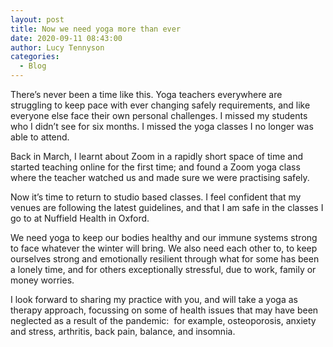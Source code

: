 ```yaml
---
layout: post
title: Now we need yoga more than ever
date: 2020-09-11 08:43:00
author: Lucy Tennyson
categories:
  - Blog
---
```


There’s never been a time like this. Yoga teachers everywhere are struggling to keep pace with ever changing safely requirements, and like everyone else face their own personal challenges. I missed my students who I didn’t see for six months. I missed the yoga classes I no longer was able to attend.

Back in March, I learnt about Zoom in a rapidly short space of time and started teaching online for the first time; and found a Zoom yoga class where the teacher watched us and made sure we were practising safely.

Now it’s time to return to studio based classes. I feel confident that my venues are following the latest guidelines, and that I am safe in the classes I go to at Nuffield Health in Oxford.

We need yoga to keep our bodies healthy and our immune systems strong to face whatever the winter will bring. We also need each other to, to keep ourselves strong and emotionally resilient through what for some has been a lonely time, and for others exceptionally stressful, due to work, family or money worries.

I look forward to sharing my practice with you, and will take a yoga as therapy approach, focussing on some of health issues that may have been neglected as a result of the pandemic: &nbsp;for example, osteoporosis, anxiety and stress, arthritis, back pain, balance, and insomnia.